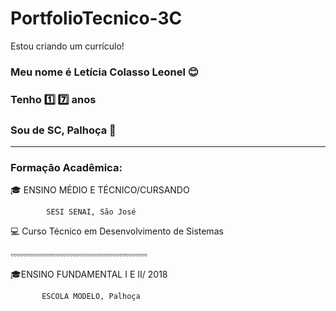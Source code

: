 # PortfolioTecnico-3C
Estou criando um currículo!

### Meu nome é **Letícia Colasso Leonel** :blush:

### Tenho :one: :seven: anos

### Sou de SC, Palhoça :round_pushpin:

------------------------------

### **Formação Acadêmica:**
   :mortar_board: ENSINO MÉDIO E TÉCNICO/CURSANDO 
   
            SESI SENAI, São José             
:computer: Curso Técnico em Desenvolvimento de Sistemas

:white_small_square::white_small_square::white_small_square::white_small_square::white_small_square::white_small_square::white_small_square::white_small_square::white_small_square::white_small_square::white_small_square::white_small_square::white_small_square::white_small_square::white_small_square::white_small_square::white_small_square::white_small_square::white_small_square::white_small_square::white_small_square::white_small_square::white_small_square::white_small_square::white_small_square::white_small_square::white_small_square::white_small_square::white_small_square::white_small_square::white_small_square::white_small_square::white_small_square::white_small_square::white_small_square::white_small_square::white_small_square::white_small_square::white_small_square::white_small_square::white_small_square::white_small_square::white_small_square::white_small_square:

:mortar_board:ENSINO FUNDAMENTAL I E II/ 2018

           ESCOLA MODELO, Palhoça    
